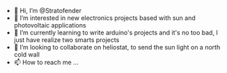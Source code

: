- 👋 Hi, I’m @Stratofender
- 👀 I’m interested in new electronics projects based with sun and photovoltaic applications
- 🌱 I’m currently learning to write arduino's projects and it's no too bad, I just have realize two smarts projects
- 💞️ I’m looking to collaborate on heliostat, to send the sun light on a north cold wall
- 📫 How to reach me ...

<!---
Stratofender/Stratofender is a ✨ special ✨ repository because its `README.md` (this file) appears on your GitHub profile.
You can click the Preview link to take a look at your changes.
--->
